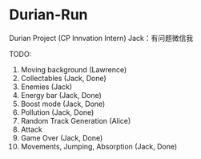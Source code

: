 # Durian-Run
Durian Project (CP Innvation Intern)
Jack：有问题微信我

TODO:
1. Moving background (Lawrence)
2. Collectables (Jack, Done)
3. Enemies (Jack)
4. Energy bar (Jack, Done)
5. Boost mode (Jack, Done)
6. Pollution (Jack, Done)
7. Random Track Generation (Alice)
8. Attack
9. Game Over (Jack, Done)
10. Movements, Jumping, Absorption (Jack, Done)
